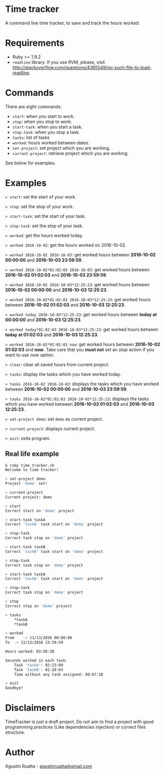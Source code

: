 # Time tracker

A command line time tracker, to save and track the hours worked.

# Requirements
- Ruby >= 1.9.2
- `readline` library. If you use RVM, please, visit 
http://stackoverflow.com/questions/4385549/no-such-file-to-load-readline.

# Commands
There are eight commands:

- `start`: when you start to work.
- `stop`: when you stop to work.
- `start-task`: when you start a task.
- `stop-task`: when you stop a task.
- `tasks`: list of tasks
- `worked`: hours worked between dates.
- `set-project`: set project which you are working.
- `current-project`: retrieve project which you are working.

See below for examples.

# Examples

`> start`: set the start of your work.

`> stop`: set the stop of your work.

`> start-task`: set the start of your task.

`> stop-task`: set the stop of your task.

`> worked`: get the hours worked today.

`> worked 2016-10-02`: get the hours worked on 2016-10-02.

`> worked 2016-10-02 2016-10-03`: get worked hours between
 **2016-10-02 00:00:00** and **2016-10-03 23:59:59**.
 
`> worked 2016-10-02*01:02:03 2016-10-03`: get worked hours
between **2016-10-02 01:02:03** and **2016-10-03 23:59:59**.

`> worked 2016-10-02 2016-10-03*12:25:23`:
get worked hours between **2016-10-02 00:00:00** and **2016-10-03 12:25:23**.
 
`> worked 2016-10-02*01:02:03 2016-10-03*12:25:23`:
get worked hours between **2016-10-02 01:02:03** and **2016-10-03 12:25:23**.

`> worked today 2016-10-03*12:25:23`:
get worked hours between **today at 00:00:00** and **2016-10-03 12:25:23**.

`> worked today*01:02:03 2016-10-03*12:25:23`:
get worked hours between **today at 01:02:03** and **2016-10-03 12:25:23**.

`> worked 2016-10-02*01:02:03 now`:
get worked hours between **2016-10-02 01:02:03** and **now**. Take care
that you **must not** set an *stop* action if you want to use *now*
option.

`> clear`: clear all saved hours from current project.

`> tasks`: display the tasks which you have worked today.

`> tasks 2016-10-02 2016-10-03`: displays the tasks which you have
worked between **2016-10-02 00:00:00** and **2016-10-03 23:59:59**.

`> tasks 2016-10-02*01:02:03 2016-10-03*12:25:23`: displays the tasks 
which you have worked between **2016-10-02 01:02:03** and 
**2016-10-03 12:25:23**.

`> set-project demo`: set `demo` as current project.

`> current-project`: displays current project.

`> exit`: exits program.

## Real life example

```bash
$ ruby time_tracker.rb
Welcome to time tracker!

> set-project demo
Project 'demo' set!

> current-project
Current project: demo

> start
Correct start on 'demo' project

> start-task taskA
Correct 'taskA' task start on 'demo' project

> stop-task
Correct task stop on 'demo' project

> start-task taskB
Correct 'taskB' task start on 'demo' project

> stop-task
Correct task stop on 'demo' project

> start-task taskA
Correct 'taskA' task start on 'demo' project

> stop-task
Correct task stop on 'demo' project

> stop
Correct stop on 'demo' project

> tasks
    *taskA
    *taskB

> worked
From	-> 11/13/2016 00:00:00
To	-> 11/13/2016 23:59:59

Hours worked: 03:50:30

Seconds worked in each task:
	Task 'taskA': 02:23:09
	Task 'taskB': 01:20:03
	Time without any task assigned: 00:07:18

> exit
Goodbye!
```

# Disclaimers

TimeTracker is just a draft project. Do not aim to find a project
with good programming practices (Like dependencies injection) or 
correct files structure.

# Author

Agustín Ruatta - agustinruatta@gmail.com